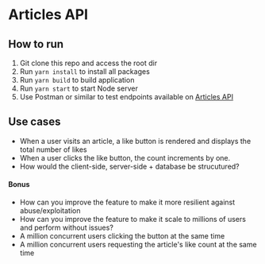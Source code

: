 # Articles API

## How to run

1. Git clone this repo and access the root dir
2. Run `yarn install` to install all packages
3. Run `yarn build` to build application
4. Run `yarn start` to start Node server
5. Use Postman or similar to test endpoints available on [Articles API](https://www.getpostman.com/collections/4815c31710a030078ea8)

## Use cases

- When a user visits an article, a like button is rendered and displays the total number of likes
- When a user clicks the like button, the count increments by one.
- How would the client-side, server-side + database be strucutured?

#### Bonus

- How can you improve the feature to make it more resilient against abuse/exploitation
- How can you improve the feature to make it scale to millions of users and perform without issues?
- A million concurrent users clicking the button at the same time
- A million concurrent users requesting the article's like count at the same time
